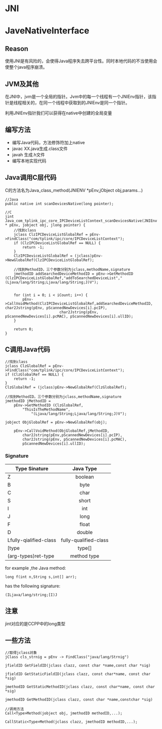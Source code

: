# JNI #
# JaveNativeInterface #

## Reason ##
使用JNI是有风险的，会使得Java程序失去跨平台性。同时本地代码的不当使用会使整个java程序崩溃。

## JVM及其他 ##
在JNI中，jvm是一个全局的指针。Jvm中的每一个线程有一个JNIEnv指针，该指针是线程相关的，在同一个线程中获取到的JNIEnv是同一个指针。

利用JNIEnv指针我们可以获得在native中创建的全局变量

## 编写方法 ##

- 编写Java代码，方法修饰符加上native
- javac XX.java生成.class文件
- javah 生成.h文件
- 编写本地实现代码


## Java调用C层代码 ##

C的方法名为Java_class_method(JNIENV *pEnv,jObject obj,params...)

    //Java
    public native int scanDevicesNative(long pointer);

    //C
    jint Java_com_tplink_ipc_core_IPCDeviceListContext_scanDevicesNative(JNIEnv * pEnv, jobject obj, jlong pointer) {
        //找到class
        jclass ClzIPCDeviceListGlobalRef = pEnv->FindClass("com/tplink/ipc/core/IPCDeviceListContext");
        if (ClzIPCDeviceListGlobalRef == NULL) {
            return -1;
        }
        ClzIPCDeviceListGlobalRef = (jclass)pEnv->NewGlobalRef(ClzIPCDeviceListGlobalRef);

        //找到MethodID，三个参数分别为jclass,methodName,signature
        jmethodID addSearchedDeviceMethodID = pEnv->GetMethodID (ClzIPCDeviceListGlobalRef,"addToSearchedDeviceList","(Ljava/lang/String;Ljava/lang/String;J)V");


        for (int i = 0; i < iCount; i++) {
            pEnv->CallVoidMethod(ClzIPCDeviceListGlobalRef,addSearchedDeviceMethodID, char2Jstring(pEnv, pScannedNewDevices[i].pcIP),
                             char2Jstring(pEnv, pScannedNewDevices[i].pcMAC), pScannedNewDevices[i].ullID);
        }

        return 0;
    }

## C调用Java代码 ##

    //找到class
    jclass ClzGlobalRef = pEnv->FindClass("com/tplink/ipc/core/IPCDeviceListContext");
    if (ClzGlobalRef == NULL) {
        return -1;
    }
    ClzGlobalRef = (jclass)pEnv->NewGlobalRef(ClzGlobalRef);

    //找到MethodID，三个参数分别为jclass,methodName,signature
    jmethodID jMethodID = 
        pEnv->GetMethodID (ClzGlobalRef,
            "ThisIsTheMethodName",
                "(Ljava/lang/String;Ljava/lang/String;J)V");

    jobject ObjGlobalRef = pEnv->NewGlobalRef(obj);

        pEnv->CallVoidMethod(ObjGlobalRef,jMethodID,
            char2Jstring(pEnv,pScannedNewDevices[i].pcIP),
            char2Jstring(pEnv, pScannedNewDevices[i].pcMAC), 
            pScannedNewDevices[i].ullID);

### Signature ###

| Type Sinature        | Java Type           |
| ------------- |:-------------:|
| Z      | boolean |
| B     | byte      |
| C | char     |
| S | short     |
| I | int      |
| J | long      |
| F | float      |
| D | double      |
| Lfully-qialified-class | fully-qualified-class   |
| [type | type[]   |
| (arg-types)ret-type | method type     |


for example ,the Java method:

    long f(int n,String s,int[] arr);

has the following signature:
    
    (ILjava/lang/string;[I)J

## 注意 ##

jint对应的是CCPP中的long类型

## 一些方法 ##

    //取得jclass对象
	jClass cls_strnig = pEnv -> FindClass("java/lang/Strnig")

	jfieldID GetFieldID(jclass clazz, const char *name,const char *sig)

	jfieldID GetStaticFieldID(jclass clazz, const char*name, const char *sig)

	jmethodID GetStaticMethodID(jclass clazz, const char*name, const char *sig)

	jmethodID GetMethodID(jclass clazz, const char *name,constchar *sig)

	//调用方法
	Call<Type>Method(jobject obj, jmethodID methodID,...);

	CallStatic<Type>Method(jclass clazz, jmethodID methodID,...);